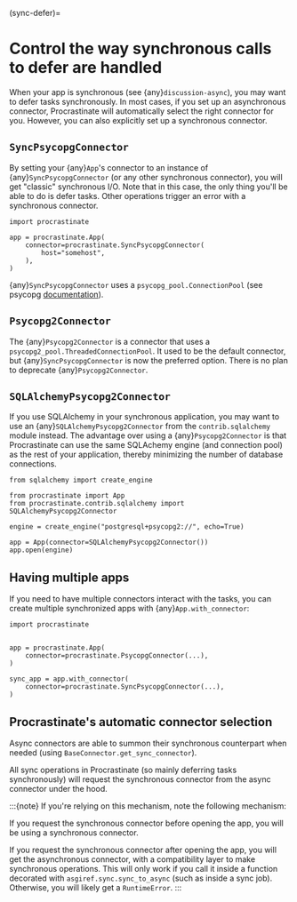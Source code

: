 (sync-defer)=

# Control the way synchronous calls to defer are handled

When your app is synchronous (see {any}`discussion-async`), you may want to
defer tasks synchronously.
In most cases, if you set up an asynchronous connector, Procrastinate will
automatically select the right connector for you. However, you can also
explicitly set up a synchronous connector.

## `SyncPsycopgConnector`

By setting your {any}`App`'s connector to an instance of {any}`SyncPsycopgConnector` (or
any other synchronous connector), you will get "classic" synchronous I/O. Note
that in this case, the only thing you'll be able to do is defer tasks. Other
operations trigger an error with a synchronous connector.

```
import procrastinate

app = procrastinate.App(
    connector=procrastinate.SyncPsycopgConnector(
        host="somehost",
    ),
)
```

{any}`SyncPsycopgConnector` uses a `psycopg_pool.ConnectionPool` (see psycopg
[documentation](https://www.psycopg.org/psycopg3/docs/api/pool.html#psycopg_pool.ConnectionPool)).

## `Psycopg2Connector`

The {any}`Psycopg2Connector` is a connector that uses a
`psycopg2_pool.ThreadedConnectionPool`. It used to be the default connector,
but {any}`SyncPsycopgConnector` is now the preferred option. There is no plan to
deprecate {any}`Psycopg2Connector`.

## `SQLAlchemyPsycopg2Connector`

If you use SQLAlchemy in your synchronous application, you may want to use an
{any}`SQLAlchemyPsycopg2Connector` from the `contrib.sqlalchemy` module instead. The
advantage over using a {any}`Psycopg2Connector` is that Procrastinate can use the same
SQLAchemy engine (and connection pool) as the rest of your application, thereby
minimizing the number of database connections.

```
from sqlalchemy import create_engine

from procrastinate import App
from procrastinate.contrib.sqlalchemy import SQLAlchemyPsycopg2Connector

engine = create_engine("postgresql+psycopg2://", echo=True)

app = App(connector=SQLAlchemyPsycopg2Connector())
app.open(engine)
```

## Having multiple apps

If you need to have multiple connectors interact with the tasks, you can
create multiple synchronized apps with {any}`App.with_connector`:

```
import procrastinate


app = procrastinate.App(
    connector=procrastinate.PsycopgConnector(...),
)

sync_app = app.with_connector(
    connector=procrastinate.SyncPsycopgConnector(...),
)
```

## Procrastinate's automatic connector selection

Async connectors are able to summon their synchronous counterpart when needed
(using `BaseConnector.get_sync_connector`).

All sync operations in Procrastinate (so mainly deferring tasks synchronously)
will request the synchronous connector from the async connector under the hood.

:::{note}
If you're relying on this mechanism, note the following mechanism:

If you request the synchronous connector before opening the app, you will
be using a synchronous connector.

If you request the synchronous connector after opening the app, you will get
the asynchronous connector, with a compatibility layer to make synchronous
operations. This will only work if you call it inside a function decorated
with `asgiref.sync.sync_to_async` (such as inside a sync job). Otherwise,
you will likely get a `RuntimeError`.
:::
